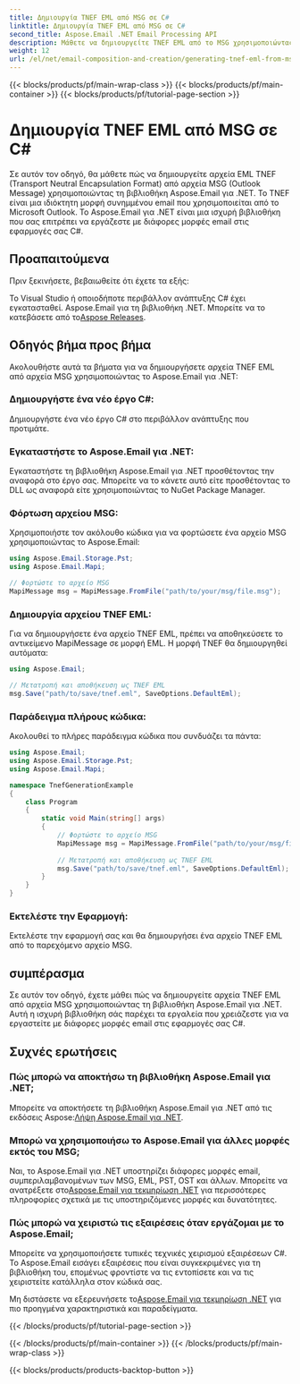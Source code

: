 ```yaml
---
title: Δημιουργία TNEF EML από MSG σε C#
linktitle: Δημιουργία TNEF EML από MSG σε C#
second_title: Aspose.Email .NET Email Processing API
description: Μάθετε να δημιουργείτε TNEF EML από το MSG χρησιμοποιώντας το Aspose.Email για .NET. Οδηγός βήμα προς βήμα με κώδικα C#. Αποτελεσματική μετατροπή μορφής email.
weight: 12
url: /el/net/email-composition-and-creation/generating-tnef-eml-from-msg-in-csharp/
---
```


{{< blocks/products/pf/main-wrap-class >}}
{{< blocks/products/pf/main-container >}}
{{< blocks/products/pf/tutorial-page-section >}}

# Δημιουργία TNEF EML από MSG σε C#


Σε αυτόν τον οδηγό, θα μάθετε πώς να δημιουργείτε αρχεία EML TNEF (Transport Neutral Encapsulation Format) από αρχεία MSG (Outlook Message) χρησιμοποιώντας τη βιβλιοθήκη Aspose.Email για .NET. Το TNEF είναι μια ιδιόκτητη μορφή συνημμένου email που χρησιμοποιείται από το Microsoft Outlook. Το Aspose.Email για .NET είναι μια ισχυρή βιβλιοθήκη που σας επιτρέπει να εργάζεστε με διάφορες μορφές email στις εφαρμογές σας C#.

##  Προαπαιτούμενα

Πριν ξεκινήσετε, βεβαιωθείτε ότι έχετε τα εξής:

Το Visual Studio ή οποιοδήποτε περιβάλλον ανάπτυξης C# έχει εγκατασταθεί.
 Aspose.Email για τη βιβλιοθήκη .NET. Μπορείτε να το κατεβάσετε από το[Aspose Releases](https://releases.aspose.com/email/net).

##  Οδηγός βήμα προς βήμα

Ακολουθήστε αυτά τα βήματα για να δημιουργήσετε αρχεία TNEF EML από αρχεία MSG χρησιμοποιώντας το Aspose.Email για .NET:

### Δημιουργήστε ένα νέο έργο C#:

   Δημιουργήστε ένα νέο έργο C# στο περιβάλλον ανάπτυξης που προτιμάτε.

### Εγκαταστήστε το Aspose.Email για .NET:

   Εγκαταστήστε τη βιβλιοθήκη Aspose.Email για .NET προσθέτοντας την αναφορά στο έργο σας. Μπορείτε να το κάνετε αυτό είτε προσθέτοντας το DLL ως αναφορά είτε χρησιμοποιώντας το NuGet Package Manager.

### Φόρτωση αρχείου MSG:

   Χρησιμοποιήστε τον ακόλουθο κώδικα για να φορτώσετε ένα αρχείο MSG χρησιμοποιώντας το Aspose.Email:

   ```csharp
   using Aspose.Email.Storage.Pst;
   using Aspose.Email.Mapi;

   // Φορτώστε το αρχείο MSG
   MapiMessage msg = MapiMessage.FromFile("path/to/your/msg/file.msg");
   ```

### Δημιουργία αρχείου TNEF EML:

   Για να δημιουργήσετε ένα αρχείο TNEF EML, πρέπει να αποθηκεύσετε το αντικείμενο MapiMessage σε μορφή EML. Η μορφή TNEF θα δημιουργηθεί αυτόματα:

   ```csharp
   using Aspose.Email;
   
   // Μετατροπή και αποθήκευση ως TNEF EML
   msg.Save("path/to/save/tnef.eml", SaveOptions.DefaultEml);
   ```

### Παράδειγμα πλήρους κώδικα:

   Ακολουθεί το πλήρες παράδειγμα κώδικα που συνδυάζει τα πάντα:

   ```csharp
   using Aspose.Email;
   using Aspose.Email.Storage.Pst;
   using Aspose.Email.Mapi;

   namespace TnefGenerationExample
   {
       class Program
       {
           static void Main(string[] args)
           {
               // Φορτώστε το αρχείο MSG
               MapiMessage msg = MapiMessage.FromFile("path/to/your/msg/file.msg");
               
               // Μετατροπή και αποθήκευση ως TNEF EML
               msg.Save("path/to/save/tnef.eml", SaveOptions.DefaultEml);
           }
       }
   }
   ```

### Εκτελέστε την Εφαρμογή:

   Εκτελέστε την εφαρμογή σας και θα δημιουργήσει ένα αρχείο TNEF EML από το παρεχόμενο αρχείο MSG.

##  συμπέρασμα

Σε αυτόν τον οδηγό, έχετε μάθει πώς να δημιουργείτε αρχεία TNEF EML από αρχεία MSG χρησιμοποιώντας τη βιβλιοθήκη Aspose.Email για .NET. Αυτή η ισχυρή βιβλιοθήκη σάς παρέχει τα εργαλεία που χρειάζεστε για να εργαστείτε με διάφορες μορφές email στις εφαρμογές σας C#.

##  Συχνές ερωτήσεις

### Πώς μπορώ να αποκτήσω τη βιβλιοθήκη Aspose.Email για .NET;

Μπορείτε να αποκτήσετε τη βιβλιοθήκη Aspose.Email για .NET από τις εκδόσεις Aspose:[Λήψη Aspose.Email για .NET](https://releases.aspose.com/email/net).

### Μπορώ να χρησιμοποιήσω το Aspose.Email για άλλες μορφές εκτός του MSG;

 Ναι, το Aspose.Email για .NET υποστηρίζει διάφορες μορφές email, συμπεριλαμβανομένων των MSG, EML, PST, OST και άλλων. Μπορείτε να ανατρέξετε στο[Aspose.Email για τεκμηρίωση .NET](https://reference.aspose.com/email/net) για περισσότερες πληροφορίες σχετικά με τις υποστηριζόμενες μορφές και δυνατότητες.

### Πώς μπορώ να χειριστώ τις εξαιρέσεις όταν εργάζομαι με το Aspose.Email;

Μπορείτε να χρησιμοποιήσετε τυπικές τεχνικές χειρισμού εξαιρέσεων C#. Το Aspose.Email εισάγει εξαιρέσεις που είναι συγκεκριμένες για τη βιβλιοθήκη του, επομένως φροντίστε να τις εντοπίσετε και να τις χειριστείτε κατάλληλα στον κώδικά σας.

 Μη διστάσετε να εξερευνήσετε το[Aspose.Email για τεκμηρίωση .NET](https://reference.aspose.com/email/net) για πιο προηγμένα χαρακτηριστικά και παραδείγματα.

{{< /blocks/products/pf/tutorial-page-section >}}

{{< /blocks/products/pf/main-container >}}
{{< /blocks/products/pf/main-wrap-class >}}

{{< blocks/products/products-backtop-button >}}
